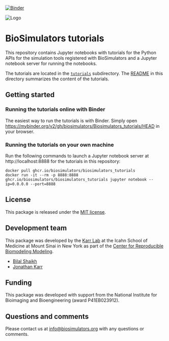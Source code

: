 [![Binder](https://mybinder.org/badge_logo.svg)](https://mybinder.org/v2/gh/biosimulators/Biosimulators_tutorials/HEAD)

![Logo](https://raw.githubusercontent.com/biosimulations/Biosimulations/dev/libs/shared/assets/src/assets/images/biosimulators-logo/logo-white.svg)

# BioSimulators tutorials

This repository contains Jupyter notebooks with tutorials for the Python APIs for the simulation tools registered with BioSimulators and a Jupyter notebook server for running the notebooks.

The tutorials are located in the [`tutorials`](tutorials) subdirectory. The [README](tutorials/README.md) in this directory summarizes the content of the tutorials.

## Getting started

### Running the tutorials online with Binder
The easiest way to run the tutorials is with Binder. Simply open https://mybinder.org/v2/gh/biosimulators/Biosimulators_tutorials/HEAD in your browser.

### Running the tutorials on your own machine
Run the following commands to launch a Jupyter notebook server at http://localhost:8888 for the tutorials in this repository:
```
docker pull ghcr.io/biosimulators/biosimulators_tutorials
docker run -it --rm -p 8888:8888 ghcr.io/biosimulators/biosimulators_tutorials jupyter notebook --ip=0.0.0.0 --port=8888
```

## License

This package is released under the [MIT license](LICENSE).

## Development team

This package was developed by the [Karr Lab](https://www.karrlab.org) at the Icahn School of Medicine at Mount Sinai in New York as part of the [Center for Reproducible Biomodeling Modeling](https://reproduciblebiomodels.org).

- [Bilal Shaikh](https://www.bshaikh.com)
- [Jonathan Karr](https://www.karrlab.org)

## Funding

This package was developed with support from the National Institute for Bioimaging and Bioengineering (award P41EB023912).

## Questions and comments

Please contact us at [info@biosimulators.org](mailto:info@biosimulators.org) with any questions or comments.
